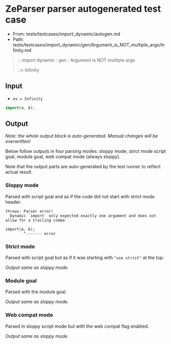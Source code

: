# ZeParser parser autogenerated test case

- From: tests/testcases/import_dynamic/autogen.md
- Path: tests/testcases/import_dynamic/gen/Argument_is_NOT_multiple_args/Infinity.md

> :: import dynamic : gen : Argument is NOT multiple args
>
> ::> Infinity

## Input

- `es = Infinity`

`````js
import(a, b);
`````

## Output

_Note: the whole output block is auto-generated. Manual changes will be overwritten!_

Below follow outputs in four parsing modes: sloppy mode, strict mode script goal, module goal, web compat mode (always sloppy).

Note that the output parts are auto-generated by the test runner to reflect actual result.

### Sloppy mode

Parsed with script goal and as if the code did not start with strict mode header.

`````
throws: Parser error!
  Dynamic `import` only expected exactly one argument and does not allow for a trailing comma

import(a, b);
        ^------- error
`````

### Strict mode

Parsed with script goal but as if it was starting with `"use strict"` at the top.

_Output same as sloppy mode._

### Module goal

Parsed with the module goal.

_Output same as sloppy mode._

### Web compat mode

Parsed in sloppy script mode but with the web compat flag enabled.

_Output same as sloppy mode._
